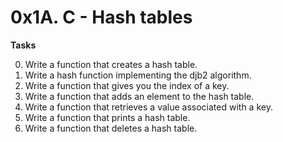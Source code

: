 # 0x1A. C - Hash tables

**Tasks**

0. Write a function that creates a hash table.
1. Write a hash function implementing the djb2 algorithm.
2. Write a function that gives you the index of a key.
3. Write a function that adds an element to the hash table.
4. Write a function that retrieves a value associated with a key.
5. Write a function that prints a hash table.
6. Write a function that deletes a hash table.
